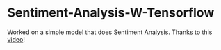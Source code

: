 # Sentiment-Analysis-W-Tensorflow
Worked on a simple model that does Sentiment Analysis. Thanks to this [video](https://www.youtube.com/watch?v=tPYj3fFJGjk)!

